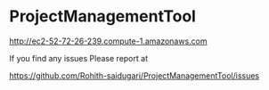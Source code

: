 # ProjectManagementTool

http://ec2-52-72-26-239.compute-1.amazonaws.com

If you find any issues Please report at

https://github.com/Rohith-saidugari/ProjectManagementTool/issues
